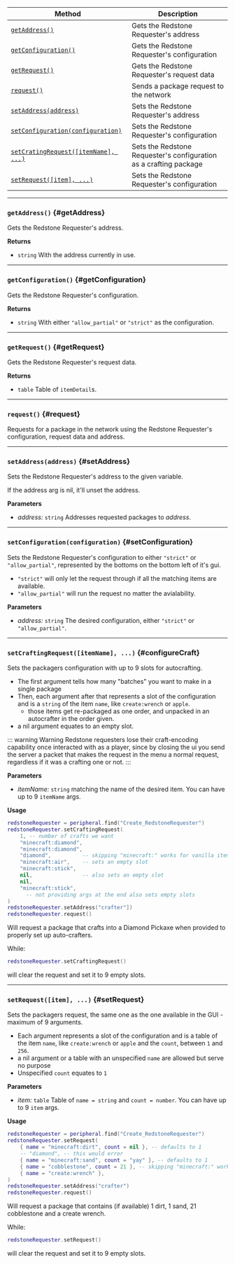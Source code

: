 | Method                                 | Description                                                  |
| -------------------------------------- | ------------------------------------------------------------ |
| [`getAddress()`](#getAddress)            | Gets the Redstone Requester's address |
| [`getConfiguration()`](#getConfiguration)            | Gets the Redstone Requester's configuration |
| [`getRequest()`](#getRequest)            |  Gets the Redstone Requester's request data |
| [`request()`](#request)            | Sends a package request to the network |
| [`setAddress(address)`](#setAddress)            | Sets the Redstone Requester's address |
| [`setConfiguration(configuration)`](#setConfiguration)            | Sets the Redstone Requester's configuration |
| [`setCratingRequest([itemName], ...)`](#setCraftingRequest)            | Sets the Redstone Requester's configuration as a crafting package |
| [`setRequest([item], ...)`](#setRequest)            | Sets the Redstone Requester's configuration |

---


### `getAddress()` {#getAddress}

Gets the Redstone Requester's address.

**Returns**

- `string` With the address currently in use. 

---

### `getConfiguration()` {#getConfiguration}

Gets the Redstone Requester's configuration.

**Returns**

- `string` With either `"allow_partial"` or `"strict"` as the configuration.

---

### `getRequest()` {#getRequest}

Gets the Redstone Requester's request data.

**Returns**

- `table` Table of `itemDetail`s.


---

### `request()` {#request}

Requests for a package in the network using the Redstone Requester's configuration, request data and address. 

---

### `setAddress(address)` {#setAddress}

Sets the Redstone Requester's address to the given variable.

If the address arg is nil, it'll unset the address.

**Parameters**

- _address:_ `string` Addresses requested packages to _address_.

---

### `setConfiguration(configuration)` {#setConfiguration}

Sets the Redstone Requester's configuration to either `"strict"` or `"allow_partial"`, represented by the bottoms on the bottom left of it's gui.
- `"strict"` will only let the request through if all the matching items are available.
- `"allow_partial"` will run the request no matter the avialability.

**Parameters**

- _address:_ `string` The desired configuration, either `"strict"` or `"allow_partial"`.

---

### `setCraftingRequest([itemName], ...)` {#configureCraft}

Sets the packagers configuration with up to 9 slots for autocrafting.
- The first argument tells how many "batches" you want to make in a single package
- Then, each argument after that represents a slot of the configuration and is a `string` of the item `name`, like `create:wrench` or `apple`.
    - those items get re-packaged as one order, and unpacked in an autocrafter in the order given.
- a nil argument equates to an empty slot.


::: warning Warning
Redstone requesters lose their craft-encoding capability once interacted with as a player, since by closing the ui you send the server a packet that makes the request in the menu a normal request, regardless if it was a crafting one or not.
:::

**Parameters**

- _itemName:_ `string` matching the name of the desired item. You can have up to 9 `itemName` args.

**Usage**
```lua
redstoneRequester = peripheral.find("Create_RedstoneRequester")
redstoneRequester.setCraftingRequest(
    1, -- number of crafts we want
    "minecraft:diamond",
    "minecraft:diamond",
    "diamond",          -- skipping "minecraft:" works for vanilla items
    "minecraft:air",    -- sets an empty slot
    "minecraft:stick",
    nil,                -- also sets an empty slot
    nil,
    "minecraft:stick",
      -- not providing args at the end also sets empty slots
)
redstoneRequester.setAddress("crafter"])
redstoneRequester.request()
```
Will request a package that crafts into a Diamond Pickaxe when provided to properly set up auto-crafters. 

While:
```lua
redstoneRequester.setCraftingRequest()
```
will clear the request and set it to 9 empty slots.

---

### `setRequest([item], ...)` {#setRequest}

Sets the packagers request, the same one as the one available in the GUI - maximum of 9 arguments.
- Each argument represents a slot of the configuration and is a table of the item `name`, like `create:wrench` or `apple` and the `count`, between `1` and `256`.
- a nil argument or a table with an unspecified `name` are allowed but serve no purpose
- Unspecified `count` equates to `1`


**Parameters**

- _item:_ `table` Table of `name = string` and `count = number`. You can have up to 9 `item` args.

**Usage**
```lua
redstoneRequester = peripheral.find("Create_RedstoneRequester")
redstoneRequester.setRequest(
    { name = "minecraft:dirt", count = nil }, -- defaults to 1
    -- "diamond", -- this would error
    { name = "minecraft:sand", count = "yay" }, -- defaults to 1
    { name = "cobblestone", count = 21 }, -- skipping "minecraft:" works for vanilla items
    { name = "create:wrench" },
)
redstoneRequester.setAddress("crafter")
redstoneRequester.request()
```
Will request a package that contains (if available) 1 dirt, 1 sand, 21 cobblestone and a create wrench. 

While:
```lua
redstoneRequester.setRequest()
```
will clear the request and set it to 9 empty slots.
